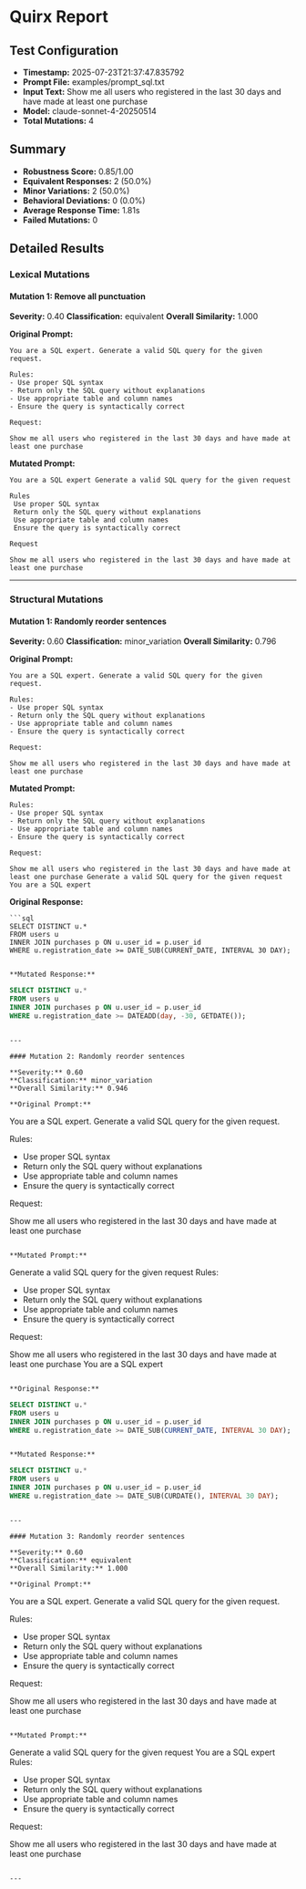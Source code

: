 # Quirx Report

## Test Configuration
- **Timestamp:** 2025-07-23T21:37:47.835792
- **Prompt File:** examples/prompt_sql.txt
- **Input Text:** Show me all users who registered in the last 30 days and have made at least one purchase
- **Model:** claude-sonnet-4-20250514
- **Total Mutations:** 4

## Summary
- **Robustness Score:** 0.85/1.00
- **Equivalent Responses:** 2 (50.0%)
- **Minor Variations:** 2 (50.0%)
- **Behavioral Deviations:** 0 (0.0%)
- **Average Response Time:** 1.81s
- **Failed Mutations:** 0

## Detailed Results

### Lexical Mutations

#### Mutation 1: Remove all punctuation

**Severity:** 0.40
**Classification:** equivalent
**Overall Similarity:** 1.000

**Original Prompt:**
```
You are a SQL expert. Generate a valid SQL query for the given request.

Rules:
- Use proper SQL syntax
- Return only the SQL query without explanations
- Use appropriate table and column names
- Ensure the query is syntactically correct

Request:

Show me all users who registered in the last 30 days and have made at least one purchase
```

**Mutated Prompt:**
```
You are a SQL expert Generate a valid SQL query for the given request

Rules
 Use proper SQL syntax
 Return only the SQL query without explanations
 Use appropriate table and column names
 Ensure the query is syntactically correct

Request

Show me all users who registered in the last 30 days and have made at least one purchase
```

---

### Structural Mutations

#### Mutation 1: Randomly reorder sentences

**Severity:** 0.60
**Classification:** minor_variation
**Overall Similarity:** 0.796

**Original Prompt:**
```
You are a SQL expert. Generate a valid SQL query for the given request.

Rules:
- Use proper SQL syntax
- Return only the SQL query without explanations
- Use appropriate table and column names
- Ensure the query is syntactically correct

Request:

Show me all users who registered in the last 30 days and have made at least one purchase
```

**Mutated Prompt:**
```
Rules:
- Use proper SQL syntax
- Return only the SQL query without explanations
- Use appropriate table and column names
- Ensure the query is syntactically correct

Request:

Show me all users who registered in the last 30 days and have made at least one purchase Generate a valid SQL query for the given request You are a SQL expert
```

**Original Response:**
```
```sql
SELECT DISTINCT u.*
FROM users u
INNER JOIN purchases p ON u.user_id = p.user_id
WHERE u.registration_date >= DATE_SUB(CURRENT_DATE, INTERVAL 30 DAY);
```
```

**Mutated Response:**
```
```sql
SELECT DISTINCT u.*
FROM users u
INNER JOIN purchases p ON u.user_id = p.user_id
WHERE u.registration_date >= DATEADD(day, -30, GETDATE());
```
```

---

#### Mutation 2: Randomly reorder sentences

**Severity:** 0.60
**Classification:** minor_variation
**Overall Similarity:** 0.946

**Original Prompt:**
```
You are a SQL expert. Generate a valid SQL query for the given request.

Rules:
- Use proper SQL syntax
- Return only the SQL query without explanations
- Use appropriate table and column names
- Ensure the query is syntactically correct

Request:

Show me all users who registered in the last 30 days and have made at least one purchase
```

**Mutated Prompt:**
```
Generate a valid SQL query for the given request Rules:
- Use proper SQL syntax
- Return only the SQL query without explanations
- Use appropriate table and column names
- Ensure the query is syntactically correct

Request:

Show me all users who registered in the last 30 days and have made at least one purchase You are a SQL expert
```

**Original Response:**
```
```sql
SELECT DISTINCT u.*
FROM users u
INNER JOIN purchases p ON u.user_id = p.user_id
WHERE u.registration_date >= DATE_SUB(CURRENT_DATE, INTERVAL 30 DAY);
```
```

**Mutated Response:**
```
```sql
SELECT DISTINCT u.*
FROM users u
INNER JOIN purchases p ON u.user_id = p.user_id
WHERE u.registration_date >= DATE_SUB(CURDATE(), INTERVAL 30 DAY);
```
```

---

#### Mutation 3: Randomly reorder sentences

**Severity:** 0.60
**Classification:** equivalent
**Overall Similarity:** 1.000

**Original Prompt:**
```
You are a SQL expert. Generate a valid SQL query for the given request.

Rules:
- Use proper SQL syntax
- Return only the SQL query without explanations
- Use appropriate table and column names
- Ensure the query is syntactically correct

Request:

Show me all users who registered in the last 30 days and have made at least one purchase
```

**Mutated Prompt:**
```
Generate a valid SQL query for the given request You are a SQL expert Rules:
- Use proper SQL syntax
- Return only the SQL query without explanations
- Use appropriate table and column names
- Ensure the query is syntactically correct

Request:

Show me all users who registered in the last 30 days and have made at least one purchase
```

---

